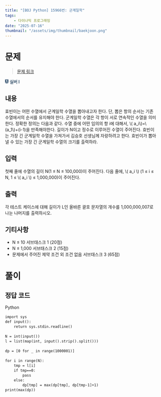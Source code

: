 ```yaml
---
title: "[BOJ Python] 15966번: 군계일학"
tags:
	- 다이나믹 프로그래밍
date: "2025-07-16"
thumbnail: "/assets/img/thumbnail/baekjoon.png"
---
```




# 문제  

> [문제 링크](https://www.acmicpc.net/problem/15966)
<span style="display: inline-flex; align-items: center;">
	<img src="/img/tier/silver1.png" alt="Silver I" style="height:1em; width:auto; margin-right:4px;">
	<span style="color:#405B73; font-weight:bold;">실버 I</span>
</span>





## 내용

효빈이는 어떤 수열에서 군계일학 수열을 뽑아내고자 한다. 단, 뽑은 항의 순서는 기존 수열에서의 순서를 유지해야 한다. 군계일학 수열은 각 항이 서로 연속적인 수열을 의미한다. 정확한 정의는 다음과 같다.
수열 중에 어떤 임의의 항 i에 대해서, \\( a_i\\)=\\(a_1\\)+(i-1)을 만족해야한다.
길이가 N이고 정수로 이루어진 수열이 주어진다. 효빈이는 가장 긴 군계일학 수열을 가져가서 김승호 선생님께 자랑하려고 한다. 효빈이가 뽑아낼 수 있는 가장 긴 군계일학 수열의 크기를 출력하라.

## 입력
첫째 줄에 수열의 길이 N(1 ≤ N ≤ 100,000)이 주어진다. 다음 줄에, \\( a_i \\) (1 ≤ i ≤ N, 1 ≤ \\( a_i \\) ≤ 1,000,000)이 주어진다.

## 출력
각 테스트 케이스에 대해 길이가 L인 올바른 괄호 문자열의 개수를 1,000,000,007로 나눈 나머지를 출력하시오.

## 기티사항
- N ≤ 10    서브태스크 1 (20점)
- N ≤ 1,000    서브태스크 2 (15점)
- 문제에서 주어진 제약 조건 외 조건 없음    서브태스크 3 (65점)

# 풀이


## 정답 코드

Python

```
import sys
def input():
    return sys.stdin.readline()

N = int(input())
l = list(map(int, input().strip().split()))

dp = [0 for _ in range(1000001)]

for i in range(N):
    tmp = l[i]
    if tmp==0:
        pass
    else:
        dp[tmp] = max(dp[tmp], dp[tmp-1]+1)
print(max(dp))
```
